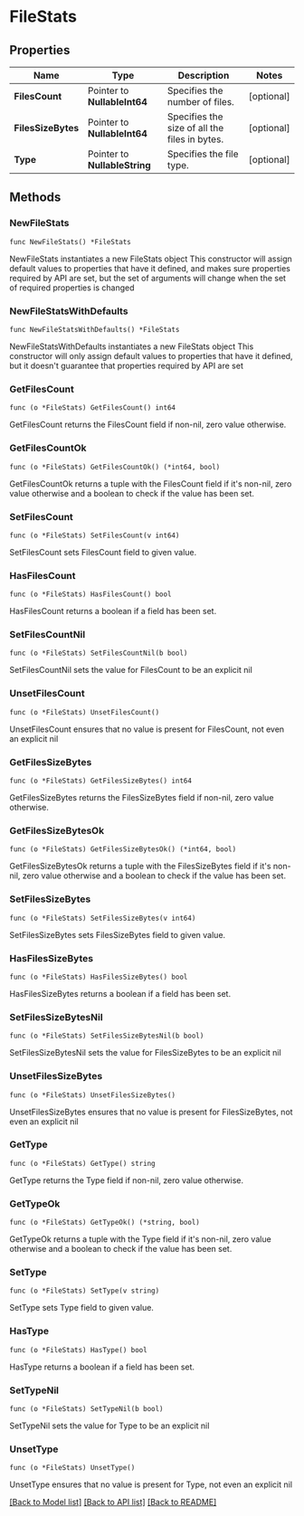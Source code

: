 # FileStats

## Properties

Name | Type | Description | Notes
------------ | ------------- | ------------- | -------------
**FilesCount** | Pointer to **NullableInt64** | Specifies the number of files. | [optional] 
**FilesSizeBytes** | Pointer to **NullableInt64** | Specifies the size of all the files in bytes. | [optional] 
**Type** | Pointer to **NullableString** | Specifies the file type. | [optional] 

## Methods

### NewFileStats

`func NewFileStats() *FileStats`

NewFileStats instantiates a new FileStats object
This constructor will assign default values to properties that have it defined,
and makes sure properties required by API are set, but the set of arguments
will change when the set of required properties is changed

### NewFileStatsWithDefaults

`func NewFileStatsWithDefaults() *FileStats`

NewFileStatsWithDefaults instantiates a new FileStats object
This constructor will only assign default values to properties that have it defined,
but it doesn't guarantee that properties required by API are set

### GetFilesCount

`func (o *FileStats) GetFilesCount() int64`

GetFilesCount returns the FilesCount field if non-nil, zero value otherwise.

### GetFilesCountOk

`func (o *FileStats) GetFilesCountOk() (*int64, bool)`

GetFilesCountOk returns a tuple with the FilesCount field if it's non-nil, zero value otherwise
and a boolean to check if the value has been set.

### SetFilesCount

`func (o *FileStats) SetFilesCount(v int64)`

SetFilesCount sets FilesCount field to given value.

### HasFilesCount

`func (o *FileStats) HasFilesCount() bool`

HasFilesCount returns a boolean if a field has been set.

### SetFilesCountNil

`func (o *FileStats) SetFilesCountNil(b bool)`

 SetFilesCountNil sets the value for FilesCount to be an explicit nil

### UnsetFilesCount
`func (o *FileStats) UnsetFilesCount()`

UnsetFilesCount ensures that no value is present for FilesCount, not even an explicit nil
### GetFilesSizeBytes

`func (o *FileStats) GetFilesSizeBytes() int64`

GetFilesSizeBytes returns the FilesSizeBytes field if non-nil, zero value otherwise.

### GetFilesSizeBytesOk

`func (o *FileStats) GetFilesSizeBytesOk() (*int64, bool)`

GetFilesSizeBytesOk returns a tuple with the FilesSizeBytes field if it's non-nil, zero value otherwise
and a boolean to check if the value has been set.

### SetFilesSizeBytes

`func (o *FileStats) SetFilesSizeBytes(v int64)`

SetFilesSizeBytes sets FilesSizeBytes field to given value.

### HasFilesSizeBytes

`func (o *FileStats) HasFilesSizeBytes() bool`

HasFilesSizeBytes returns a boolean if a field has been set.

### SetFilesSizeBytesNil

`func (o *FileStats) SetFilesSizeBytesNil(b bool)`

 SetFilesSizeBytesNil sets the value for FilesSizeBytes to be an explicit nil

### UnsetFilesSizeBytes
`func (o *FileStats) UnsetFilesSizeBytes()`

UnsetFilesSizeBytes ensures that no value is present for FilesSizeBytes, not even an explicit nil
### GetType

`func (o *FileStats) GetType() string`

GetType returns the Type field if non-nil, zero value otherwise.

### GetTypeOk

`func (o *FileStats) GetTypeOk() (*string, bool)`

GetTypeOk returns a tuple with the Type field if it's non-nil, zero value otherwise
and a boolean to check if the value has been set.

### SetType

`func (o *FileStats) SetType(v string)`

SetType sets Type field to given value.

### HasType

`func (o *FileStats) HasType() bool`

HasType returns a boolean if a field has been set.

### SetTypeNil

`func (o *FileStats) SetTypeNil(b bool)`

 SetTypeNil sets the value for Type to be an explicit nil

### UnsetType
`func (o *FileStats) UnsetType()`

UnsetType ensures that no value is present for Type, not even an explicit nil

[[Back to Model list]](../README.md#documentation-for-models) [[Back to API list]](../README.md#documentation-for-api-endpoints) [[Back to README]](../README.md)


